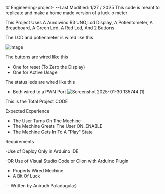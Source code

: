 t# Engineering-project-
--Last Modified: 1/27 / 2025
This code is meant to replicate and make a home  made version of a luck o meter


This Project Uses A Aurdiwino R3 UNO,Lcd Display, A Potientometer, A Breadboard, A Green Led, A Red Led, And 2 Buttons



The LCD and potienmeter is wired like this 

![image](https://github.com/user-attachments/assets/6c417c14-20f7-4d6b-936c-5b1936725a24)





The buttons are wired like this 
- One for reset (To Zero the Display)
- One for Active Usage

The status leds are wired like this 
- Both wired to a PWN Port
![Screenshot 2025-01-30 135744 (1)](https://github.com/user-attachments/assets/33d2cfb9-9dd1-4964-bb00-b928e14d1b68)



This is the Total Project CODE 




Expected Experience 
- The User Turns On The Mechine
- The Mechine Greets The User ON_ENABLE
- The Mechine Gets In To A "Play" State 



Requirements 

-Use of Deploy Only in Arduino IDE

-OR Use of Visual Studio Code or Clion with Arduino Plugin

- Properly Wired Mechine
- A Bit Of Luck



-- Written by Anirudh Paladugula:) 
